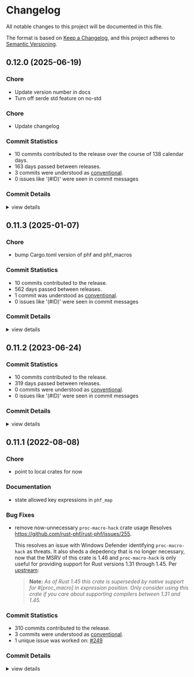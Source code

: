 # Changelog

All notable changes to this project will be documented in this file.

The format is based on [Keep a Changelog](https://keepachangelog.com/en/1.0.0/),
and this project adheres to [Semantic Versioning](https://semver.org/spec/v2.0.0.html).

## 0.12.0 (2025-06-19)

<csr-id-08e74647f00f7d77cbb81e0cb73ed663798d000f/>
<csr-id-08897bd7603c362280ad4f24feca2c99be5e9a98/>

### Chore

 - <csr-id-08e74647f00f7d77cbb81e0cb73ed663798d000f/> Update version number in docs
 - <csr-id-08897bd7603c362280ad4f24feca2c99be5e9a98/> Turn off serde std feature on no-std

### Chore

 - <csr-id-51d6baaa6ffce658fb9b56a96affaf0ddd0603e5/> Update changelog

### Commit Statistics

<csr-read-only-do-not-edit/>

 - 10 commits contributed to the release over the course of 138 calendar days.
 - 163 days passed between releases.
 - 3 commits were understood as [conventional](https://www.conventionalcommits.org).
 - 0 issues like '(#ID)' were seen in commit messages

### Commit Details

<csr-read-only-do-not-edit/>

<details><summary>view details</summary>

 * **Uncategorized**
    - Update changelog ([`51d6baa`](https://github.com/rust-phf/rust-phf/commit/51d6baaa6ffce658fb9b56a96affaf0ddd0603e5))
    - Update version number in docs ([`08e7464`](https://github.com/rust-phf/rust-phf/commit/08e74647f00f7d77cbb81e0cb73ed663798d000f))
    - Merge pull request #333 from JohnTitor/chore/serde-no-std ([`5c3ad85`](https://github.com/rust-phf/rust-phf/commit/5c3ad850fd55f8a9fd2ea8bce69fc458029242d6))
    - Turn off serde std feature on no-std ([`08897bd`](https://github.com/rust-phf/rust-phf/commit/08897bd7603c362280ad4f24feca2c99be5e9a98))
    - Merge pull request #289 from thaliaarchi/master ([`a6df856`](https://github.com/rust-phf/rust-phf/commit/a6df856ade4cfbf2666fcabbd70c666ea8234abf))
    - Add support for unicase::Ascii type ([`2806801`](https://github.com/rust-phf/rust-phf/commit/28068018dec5aab9b6ddc0da918431285db8cd34))
    - Merge pull request #309 from edef1c/uncased-macro ([`37a7794`](https://github.com/rust-phf/rust-phf/commit/37a779400b63b5d0b5d5ab63e2727bbfb9ce494d))
    - Merge branch 'master' into no-wasteful-allocations ([`33b8aff`](https://github.com/rust-phf/rust-phf/commit/33b8affe77cea8bdeccb5c8d6c730c78231fc138))
    - Update phf/examples/uncased-example/Cargo.toml ([`8193820`](https://github.com/rust-phf/rust-phf/commit/81938207ee77f787b3186a8d6060a2615fe199c6))
    - Merge branch 'master' into fastrand ([`576dd47`](https://github.com/rust-phf/rust-phf/commit/576dd47858a2db74eb4ef67a8385039ef17b867d))
</details>

## 0.11.3 (2025-01-07)

<csr-id-a96a4e29d63fb1ab3cc10e050571e733f5d2d0d1/>

### Chore

 - <csr-id-a96a4e29d63fb1ab3cc10e050571e733f5d2d0d1/> bump Cargo.toml version of phf and phf_macros

### Commit Statistics

<csr-read-only-do-not-edit/>

 - 10 commits contributed to the release.
 - 562 days passed between releases.
 - 1 commit was understood as [conventional](https://www.conventionalcommits.org).
 - 0 issues like '(#ID)' were seen in commit messages

### Commit Details

<csr-read-only-do-not-edit/>

<details><summary>view details</summary>

 * **Uncategorized**
    - Adjusting changelogs prior to release of phf_shared v0.11.3, phf_generator v0.11.3, phf_macros v0.11.3, phf v0.11.3, phf_codegen v0.11.3 ([`e111f4b`](https://github.com/rust-phf/rust-phf/commit/e111f4b53a965c188fdcbf03950321107d9b3987))
    - Merge pull request #322 from JohnTitor/release-0.11.3 ([`dc64dd6`](https://github.com/rust-phf/rust-phf/commit/dc64dd6bace986a8858590455e08659d9ea4ae4b))
    - Reset version num ([`13581f8`](https://github.com/rust-phf/rust-phf/commit/13581f8e9eefe8b8b7cb1b1ad04f2d68d97b0ffd))
    - Merge pull request #315 from LunarLambda/master ([`695a0df`](https://github.com/rust-phf/rust-phf/commit/695a0df769f3c75150a67ed9bb316579b875289d))
    - Bump Cargo.toml version of phf and phf_macros ([`a96a4e2`](https://github.com/rust-phf/rust-phf/commit/a96a4e29d63fb1ab3cc10e050571e733f5d2d0d1))
    - Macro support for uncased ([`4359e17`](https://github.com/rust-phf/rust-phf/commit/4359e17371e4b93a45b8600cc56bc27aa95c5bb1))
    - Merge pull request #290 from thaliaarchi/eq-trait ([`f89fca4`](https://github.com/rust-phf/rust-phf/commit/f89fca430205ddcbd7f41fa7c4f4f2144ae62cdb))
    - Merge pull request #300 from JohnTitor/msrv-1.61 ([`323366d`](https://github.com/rust-phf/rust-phf/commit/323366d03966ddad2eaa3432df79c9da8339e319))
    - Bump MSRV to 1.61 ([`1795f7b`](https://github.com/rust-phf/rust-phf/commit/1795f7b66b16af0191f221dc957bc8a090c891ad))
    - Implement PartialEq and Eq for map and set types ([`6e5dc32`](https://github.com/rust-phf/rust-phf/commit/6e5dc322cd3fac4eea960a6f2778989ccf985f95))
</details>

## 0.11.2 (2023-06-24)

### Commit Statistics

<csr-read-only-do-not-edit/>

 - 10 commits contributed to the release.
 - 319 days passed between releases.
 - 0 commits were understood as [conventional](https://www.conventionalcommits.org).
 - 0 issues like '(#ID)' were seen in commit messages

### Commit Details

<csr-read-only-do-not-edit/>

<details><summary>view details</summary>

 * **Uncategorized**
    - Release phf_shared v0.11.2, phf_generator v0.11.2, phf_macros v0.11.2, phf v0.11.2, phf_codegen v0.11.2 ([`c9c35fd`](https://github.com/rust-phf/rust-phf/commit/c9c35fd8ba3f1bc228388b0cef6e3814a02a72c0))
    - Update changelogs ([`a1e5072`](https://github.com/rust-phf/rust-phf/commit/a1e5072b8e84b108f06389a1d41ac868426a03f7))
    - Merge pull request #288 from JohnTitor/rm-phf-stats ([`8fd5b77`](https://github.com/rust-phf/rust-phf/commit/8fd5b7770d427aea5004d17ff585541d0856d40b))
    - Remove mentions to `PHF_STATS` ([`0b7a826`](https://github.com/rust-phf/rust-phf/commit/0b7a82689ceab9e0e364c1d1dbe3639d2e99320a))
    - Merge pull request #280 from jf2048/deref-bytestring ([`3776342`](https://github.com/rust-phf/rust-phf/commit/377634245c8c6f0569a2ed7b75d08366b54c8810))
    - Allow using dereferenced bytestring literal keys in phf_map! ([`8c0d057`](https://github.com/rust-phf/rust-phf/commit/8c0d0572da8c0b5e188e7fda4ab8bd4bcb97f720))
    - Merge pull request #276 from JohnTitor/playground-metadata ([`f8e9d27`](https://github.com/rust-phf/rust-phf/commit/f8e9d279c528cb6985badc3ca3a60117ef92d51b))
    - Add metadata for playground ([`7e212e3`](https://github.com/rust-phf/rust-phf/commit/7e212e345f41a16409776a59796dd9ab24d6527d))
    - Merge pull request #274 from ankane/license-files ([`21baa73`](https://github.com/rust-phf/rust-phf/commit/21baa73941a0694ec48f437c0c0a6abfcc2f32d2))
    - Include license files in crates ([`1229b2f`](https://github.com/rust-phf/rust-phf/commit/1229b2faa6b97542ab4850a1723b1723dea92814))
</details>

## 0.11.1 (2022-08-08)

<csr-id-92e7b433a4f62cc9b070cd1d678a6061d0906ee6/>

### Chore

 - <csr-id-92e7b433a4f62cc9b070cd1d678a6061d0906ee6/> point to local crates for now

### Documentation

 - <csr-id-6be1599d7a0df27fd1888c78d247f8810cb8f750/> state allowed key expressions in `phf_map`

### Bug Fixes

 - <csr-id-caf1ce71aed110fb44206ce2291154572ebfe9b7/> remove now-unnecessary `proc-macro-hack` crate usage
   Resolves <https://github.com/rust-phf/rust-phf/issues/255>.
   
   This resolves an issue with Windows Defender identifying `proc-macro-hack` as threats. It also sheds
   a depedency that is no longer necessary, now that the MSRV of this crate is 1.46 and
   `proc-macro-hack` is only useful for providing support for Rust versions 1.31 through 1.45. Per
   [upstream](https://github.com/dtolnay/proc-macro-hack):
   
   > **Note:** _As of Rust 1.45 this crate is superseded by native support for #\[proc\_macro\] in
   > expression position. Only consider using this crate if you care about supporting compilers between
   > 1.31 and 1.45._

### Commit Statistics

<csr-read-only-do-not-edit/>

 - 310 commits contributed to the release.
 - 3 commits were understood as [conventional](https://www.conventionalcommits.org).
 - 1 unique issue was worked on: [#249](https://github.com/rust-phf/rust-phf/issues/249)

### Commit Details

<csr-read-only-do-not-edit/>

<details><summary>view details</summary>

 * **[#249](https://github.com/rust-phf/rust-phf/issues/249)**
    - Add `Map::new()` function and `Default` implementation to create new, empty map ([`baac7d0`](https://github.com/rust-phf/rust-phf/commit/baac7d065a71a388476b998ba55b1c0aedaa9d86))
 * **Uncategorized**
    - Release phf_shared v0.11.1, phf_generator v0.11.1, phf_macros v0.11.1, phf v0.11.1, phf_codegen v0.11.1 ([`3897b21`](https://github.com/rust-phf/rust-phf/commit/3897b21c6d38e5adcaf9110b4bb33c19f6b41977))
    - Merge pull request #264 from rust-phf/tweak-changelog ([`97f997d`](https://github.com/rust-phf/rust-phf/commit/97f997d2be827ca636a29046c78e2c09c5c62650))
    - Replace handmade changelog with generated one by `cargo-smart-release` ([`cb84cf6`](https://github.com/rust-phf/rust-phf/commit/cb84cf6636ab52823c53e70d6abeac8f648a3482))
    - Merge pull request #260 from JohnTitor/fix-repo-link ([`1407ebe`](https://github.com/rust-phf/rust-phf/commit/1407ebe536b39611db92d765ddec4de0e6c8a16e))
    - Add category to crates ([`32a72c3`](https://github.com/rust-phf/rust-phf/commit/32a72c3859997fd6b590e9ec092ae789d2acdf55))
    - Update repository links on Cargo.toml ([`1af3b0f`](https://github.com/rust-phf/rust-phf/commit/1af3b0fe1f8fdcae7ccc1bc8d51de309fb16a6bf))
    - Merge pull request #258 from JohnTitor/release-0.11.0 ([`c0b9ef9`](https://github.com/rust-phf/rust-phf/commit/c0b9ef98e798f807f94544aeb0fff429ef280efc))
    - Release 0.11.0 ([`d2efdc0`](https://github.com/rust-phf/rust-phf/commit/d2efdc08a7eb1d0d6c414b7b2ac41ce1fe1f9a43))
    - Merge pull request #257 from JohnTitor/edition-2021 ([`36ec885`](https://github.com/rust-phf/rust-phf/commit/36ec8854a9da4f295618e98d94aaf7150df2173e))
    - Make crates edition 2021 ([`b9d25da`](https://github.com/rust-phf/rust-phf/commit/b9d25da58b912d9927fbc41901631cd77836462b))
    - Merge pull request #256 from NZXTCorp/remove-proc-macro-hack ([`a85f070`](https://github.com/rust-phf/rust-phf/commit/a85f070d641317a04b81da053cc4040619652e69))
    - Remove now-unnecessary `proc-macro-hack` crate usage ([`caf1ce7`](https://github.com/rust-phf/rust-phf/commit/caf1ce71aed110fb44206ce2291154572ebfe9b7))
    - Point to local crates for now ([`92e7b43`](https://github.com/rust-phf/rust-phf/commit/92e7b433a4f62cc9b070cd1d678a6061d0906ee6))
    - Merge pull request #252 from JohnTitor/clippy-fixes ([`22570b8`](https://github.com/rust-phf/rust-phf/commit/22570b89476248d22c9d77f315fd98e048c49700))
    - Fix some Clippy warnings ([`71fd47c`](https://github.com/rust-phf/rust-phf/commit/71fd47ca27a8b1fe24b2eec75efd17ddfe11835f))
    - Merge pull request #251 from JohnTitor/weak-deps ([`2e1167c`](https://github.com/rust-phf/rust-phf/commit/2e1167c2046cd20aed1a906b4e23b40303cf0c00))
    - Make "unicase + macros" features work ([`11bb242`](https://github.com/rust-phf/rust-phf/commit/11bb2426f0237b1ecea8c8038630b1231ede4871))
    - Merge pull request #245 from JohnTitor/phf-0.10.1 ([`bed0153`](https://github.com/rust-phf/rust-phf/commit/bed01538ae576876f11189d541875d228acef9e8))
    - Prepare 0.10.1 release ([`4cc8344`](https://github.com/rust-phf/rust-phf/commit/4cc8344fad640ed71d75f557ce1a3b6eded321c3))
    - Merge pull request #244 from reitermarkus/serialize-map ([`a43e0e1`](https://github.com/rust-phf/rust-phf/commit/a43e0e19459201bac496030b9a7e30267c0e6dd4))
    - Allow serializing `Map`. ([`b6c682e`](https://github.com/rust-phf/rust-phf/commit/b6c682e81ea537b967ba055a0e464d24f5ea795c))
    - Merge pull request #243 from birkenfeld/patch-1 ([`815c17c`](https://github.com/rust-phf/rust-phf/commit/815c17cfa80a5087f91d24d56c7dae600a0df4c0))
    - State allowed key expressions in `phf_map` ([`6be1599`](https://github.com/rust-phf/rust-phf/commit/6be1599d7a0df27fd1888c78d247f8810cb8f750))
    - Merge pull request #240 from JohnTitor/docs-update ([`da98b9e`](https://github.com/rust-phf/rust-phf/commit/da98b9e80fdb22cd6d48a4a42489840afe603756))
    - Remove some stuff which is now unnecessary ([`6941e82`](https://github.com/rust-phf/rust-phf/commit/6941e825d09a98c1ea29a08ecd5fd605611584a4))
    - Refine doc comments ([`d8cfc43`](https://github.com/rust-phf/rust-phf/commit/d8cfc436059a1c2c3ede1afb0f9ec2333c046fc6))
    - Merge pull request #234 from JohnTitor/fix-ci ([`eba4cc2`](https://github.com/rust-phf/rust-phf/commit/eba4cc28d92c1db95cc430985a0fbc9ca63d1307))
    - Fix CI failure ([`d9b5ff2`](https://github.com/rust-phf/rust-phf/commit/d9b5ff23367d2bbcc385ff8243c7d972f45d459c))
    - Merge pull request #230 from JohnTitor/release-0.10 ([`3ea14b2`](https://github.com/rust-phf/rust-phf/commit/3ea14b2166553ad6e7b9afe7244144f5d661b6c6))
    - Prepare for release 0.10.0 ([`588ac25`](https://github.com/rust-phf/rust-phf/commit/588ac25dd5c0afccea084e6f94867328a6a30454))
    - Merge pull request #228 from JohnTitor/release-0.9.1 ([`d527f9d`](https://github.com/rust-phf/rust-phf/commit/d527f9d016adafe7d2930e37710291030b432838))
    - Prepare for v0.9.1 ([`9b71978`](https://github.com/rust-phf/rust-phf/commit/9b719789149ef195ef5eba093b7e73255fbef8dc))
    - Merge pull request #226 from bhgomes/iterator-traits ([`012be08`](https://github.com/rust-phf/rust-phf/commit/012be08aa1bc23092539bf617317243e672c75b1))
    - Add trait implementations to iterators mirroring std::collections ([`e47e4dc`](https://github.com/rust-phf/rust-phf/commit/e47e4dce434fd8d0ee80a3c57880f6b2465eed90))
    - Merge pull request #224 from bhgomes/const-fns ([`65deaf7`](https://github.com/rust-phf/rust-phf/commit/65deaf745b5175b6b8e645b6c66e53fc55bb3a85))
    - Remove Slice type and fix some docs ([`99d3533`](https://github.com/rust-phf/rust-phf/commit/99d353390f8124a283da9202fd4d163e68bc1949))
    - Add len/is_empty const-fns ([`f474922`](https://github.com/rust-phf/rust-phf/commit/f4749220eec2fccef35a66de323c01704a0eeda1))
    - Merge pull request #223 from JohnTitor/minor-cleanup ([`c746106`](https://github.com/rust-phf/rust-phf/commit/c746106ad05917ad62f244504727b07e07c3e075))
    - Minor cleanups ([`8868d08`](https://github.com/rust-phf/rust-phf/commit/8868d088e2fed36fcd7741e9a1c5bf68bef4f46e))
    - Merge pull request #222 from JohnTitor/precisify-msrv ([`50f8a0d`](https://github.com/rust-phf/rust-phf/commit/50f8a0d3d3f4cc7e15146e29e0559ba057a25a4d))
    - Precisify MSRV ([`63886f6`](https://github.com/rust-phf/rust-phf/commit/63886f6eb0d53d5bf44a10c713066b090686b8e2))
    - Merge pull request #219 from JohnTitor/release-0.9.0 ([`307969f`](https://github.com/rust-phf/rust-phf/commit/307969ff3bb8cae320e648890a9525920035944b))
    - Prepare 0.9.0 release ([`2ca46c4`](https://github.com/rust-phf/rust-phf/commit/2ca46c4f9c9083c128fcc6add33dc5986638940f))
    - Cleanup cargo metadata ([`a9e4b0a`](https://github.com/rust-phf/rust-phf/commit/a9e4b0a1e84825004fa66e938b870f83d3147d0d))
    - Merge pull request #218 from JohnTitor/cleanup ([`76f9072`](https://github.com/rust-phf/rust-phf/commit/76f907239af9b0cca7dac4e6d702cedc72f6f371))
    - Run rustfmt ([`dd86c6c`](https://github.com/rust-phf/rust-phf/commit/dd86c6c103f25021b52144085b8fab0a94582bef))
    - Fix some clippy warnings ([`9adc370`](https://github.com/rust-phf/rust-phf/commit/9adc370ead7fbcc36cd0c74f495ab7631e0c9754))
    - Cleanup docs ([`ddecc3a`](https://github.com/rust-phf/rust-phf/commit/ddecc3aa97aec6d9e9d6e59c57bc598d476335c1))
    - Merge pull request #217 from JohnTitor/rename-feature ([`ff77659`](https://github.com/rust-phf/rust-phf/commit/ff77659a001c08f1f069a17cc5d2ff6fdd51569c))
    - Rename `unicase_support` to `unicase` ([`b47174b`](https://github.com/rust-phf/rust-phf/commit/b47174bb9ebbd68e41316e1aa39c6541a45356a6))
    - Merge pull request #197 from benesch/uncased ([`8b44f0c`](https://github.com/rust-phf/rust-phf/commit/8b44f0c4caf1a431426ff8dbae68f0693d6cef63))
    - Add support for uncased ([`2a6087f`](https://github.com/rust-phf/rust-phf/commit/2a6087fcaf99b445ff6013f693f7c4fe5d6f7387))
    - Merge pull request #211 from skyfloogle/ordered-phfborrow ([`6ec8afb`](https://github.com/rust-phf/rust-phf/commit/6ec8afb6d85121d2edb023fcf3626308a4b3dad4))
    - Replace `std::borrow::Borrow` with `PhfBorrow` for ordered maps and sets ([`f43a9cf`](https://github.com/rust-phf/rust-phf/commit/f43a9cf4aa2aefc9e743727697ec65a0ba6cc29e))
    - Merge pull request #174 from abonander/169-drop-borrow ([`3c087d4`](https://github.com/rust-phf/rust-phf/commit/3c087d4782be496e7955d2b51d5883c4ce64ccd3))
    - Replace uses of `std::borrow::Borrow` with new `PhfBorrow` trait ([`b2f3a9c`](https://github.com/rust-phf/rust-phf/commit/b2f3a9c6a95ebabc2b0ae7ed1ec3ee7d72418e85))
    - Merge pull request #205 from skyfloogle/ordered-stuff ([`9ae1678`](https://github.com/rust-phf/rust-phf/commit/9ae1678f2507d6d26a1b780385a2e17bdfbb0b5c))
    - Add back ordered_map, ordered_set ([`0ab0108`](https://github.com/rust-phf/rust-phf/commit/0ab01081e4bd8f40bc18ab554c95f217220228d5))
    - Merge pull request #208 from JohnTitor/simplify-workspace ([`a47ac36`](https://github.com/rust-phf/rust-phf/commit/a47ac36b16dd8798659be3e24f74051cd1ed760d))
    - Use `[patch.crates-io]` section instead of path key ([`f47515b`](https://github.com/rust-phf/rust-phf/commit/f47515bce5c433214dbecee262a7a6f14e6a74d4))
    - Merge pull request #194 from pickfire/patch-1 ([`caec346`](https://github.com/rust-phf/rust-phf/commit/caec346b07cf04cc7850e4aeeca077856b79256a))
    - Merge pull request #190 from rjsberry/phf-shared-no-default-features ([`8dce12c`](https://github.com/rust-phf/rust-phf/commit/8dce12c4716cb7eeaedd5c7f5143b9c0450cedc2))
    - Fix style in doc ([`a285906`](https://github.com/rust-phf/rust-phf/commit/a28590675293af7c8faf866c1d847b7ed6876048))
    - Fix building with no_std ([`db4ce56`](https://github.com/rust-phf/rust-phf/commit/db4ce56082aafeb1aeee7e079d2bb4ae97ae58be))
    - Merge pull request #180 from abonander/master ([`81c7cc5`](https://github.com/rust-phf/rust-phf/commit/81c7cc5b48649108428671d3b8ad151f6fbdb359))
    - Release v0.8.0 ([`4060288`](https://github.com/rust-phf/rust-phf/commit/4060288dc2c1ebe3b0630e4016ed51935bb0c863))
    - Merge pull request #171 from abonander/170-removals ([`0d00821`](https://github.com/rust-phf/rust-phf/commit/0d0082178568036736bb6d51cb91f95ca5a616c3))
    - Remove ordered_map, ordered_set, phf_builder ([`8ae2bb8`](https://github.com/rust-phf/rust-phf/commit/8ae2bb886841a69a4fc482f439e2374f2373ab15))
    - Merge pull request #168 from abonander/167-std-default ([`a932094`](https://github.com/rust-phf/rust-phf/commit/a93209486f5874515da0483002e8669b2dbf95e6))
    - Switch optional `core` feature to default `std` feature ([`645e23d`](https://github.com/rust-phf/rust-phf/commit/645e23dda30ac1b99af39f201a74211e7ac3251a))
    - Merge pull request #164 from abonander/perf-improvements ([`70129c6`](https://github.com/rust-phf/rust-phf/commit/70129c6fbcdf428ce9f1014eea935301ac70e410))
    - Use two separate hashes and full 32-bit displacements ([`9b70bd9`](https://github.com/rust-phf/rust-phf/commit/9b70bd94f8b0b74f156e75ccefbd4a4c7ba29728))
    - Merge pull request #149 from danielhenrymantilla/proc-macro-hack ([`ae649cd`](https://github.com/rust-phf/rust-phf/commit/ae649cd67d9ce1452092ee739971d8ee232505ee))
    - Made macros work in stable ([`4fc0d1a`](https://github.com/rust-phf/rust-phf/commit/4fc0d1a8c3bcc3950082b614d8bfa4a0f63d6962))
    - Merge branch 'master' into patch-1 ([`cd0d7ce`](https://github.com/rust-phf/rust-phf/commit/cd0d7ce1194252dcaca3153988ba2a4effa66b4f))
    - Merge pull request #152 from abonander/unicase-upgrade ([`27f7c2c`](https://github.com/rust-phf/rust-phf/commit/27f7c2c85efde7aeb3c5409985f2d605aff8e05b))
    - Convert to 2018 edition ([`9ff66ab`](https://github.com/rust-phf/rust-phf/commit/9ff66ab36a23c7170cc775773f042a06de426c3b))
    - Merge pull request #145 from cetra3/empty_hash ([`2d3176b`](https://github.com/rust-phf/rust-phf/commit/2d3176b384112db5ca3fea08f1973ffc8a7c729b))
    - Fix & include tests for empty maps ([`83fd51c`](https://github.com/rust-phf/rust-phf/commit/83fd51c3095cbcd22b87c4d26ee22eb27a4e98d0))
    - Release v0.7.24 ([`1287414`](https://github.com/rust-phf/rust-phf/commit/1287414b1302d2d717c5f4be81accf4c12ccad48))
    - Docs for new macro setup ([`364ed47`](https://github.com/rust-phf/rust-phf/commit/364ed47c9f4401655fe7b897ce3e01e46706c286))
    - Fix feature name ([`e3a7442`](https://github.com/rust-phf/rust-phf/commit/e3a744255582aba8c743543503c9ad4c980a1ac3))
    - Reexport macros through phf crate ([`588fd1a`](https://github.com/rust-phf/rust-phf/commit/588fd1a785492afa5ad76db0556097e32e24387d))
    - Release v0.7.23 ([`a050b6f`](https://github.com/rust-phf/rust-phf/commit/a050b6f2a6b825bf0824339266ab9545340420d4))
    - Release 0.7.22 ([`ab88405`](https://github.com/rust-phf/rust-phf/commit/ab884054fa17eef915db2bdb5259c7aa71fbfea6))
    - Release v0.7.21 ([`6c7e2d9`](https://github.com/rust-phf/rust-phf/commit/6c7e2d9ce17ff1b87507925bdbe87e6e682ed3e4))
    - Typo ([`8d23b15`](https://github.com/rust-phf/rust-phf/commit/8d23b15361094b23c4eabacdb12f2dda386cc8e0))
    - Link to docs.rs ([`61142c5`](https://github.com/rust-phf/rust-phf/commit/61142c5aa168cff1bf53a6961ddc12012b49e1bb))
    - Release v0.7.20 ([`f631f50`](https://github.com/rust-phf/rust-phf/commit/f631f50abfaf6ea3d6fc8caaada47975b6df3a62))
    - Merge branch 'release' ([`ea7e256`](https://github.com/rust-phf/rust-phf/commit/ea7e2562706663632a0af65ae9fa94e5cf78c4ea))
    - Merge branch 'release-v0.7.19' into release ([`81a4806`](https://github.com/rust-phf/rust-phf/commit/81a4806b05f14fb49aa972de27a42926a542ec44))
    - Release v0.7.19 ([`0a98dd1`](https://github.com/rust-phf/rust-phf/commit/0a98dd1865d12a3fa4cc27bdb38fa1e7374940d9))
    - Merge branch 'release' ([`ecab54b`](https://github.com/rust-phf/rust-phf/commit/ecab54b8a028c88938f220dbb0a684e017bab62f))
    - Merge branch 'release-v0.7.18' into release ([`dfa970b`](https://github.com/rust-phf/rust-phf/commit/dfa970b229cc32cfb2da1692aa94ad8a266e704a))
    - Release v0.7.18 ([`3f71765`](https://github.com/rust-phf/rust-phf/commit/3f717650f4331f5dbb9d7a3f878228fcf1138729))
    - Merge branch 'release' ([`5f08563`](https://github.com/rust-phf/rust-phf/commit/5f0856327731107d9fada1b0318f6f15f32957c2))
    - Merge branch 'release-v0.7.17' into release ([`e073dd2`](https://github.com/rust-phf/rust-phf/commit/e073dd262d1b4c95234222ee5048fc883b9c7301))
    - Release v0.7.17 ([`21ecf72`](https://github.com/rust-phf/rust-phf/commit/21ecf72101715e4754db95a64ecd7de5a37b7f14))
    - Merge branch 'release' ([`839f06d`](https://github.com/rust-phf/rust-phf/commit/839f06d5a10c1300353b8f3c972990624695b668))
    - Merge branch 'release-v0.7.16' into release ([`6f5575c`](https://github.com/rust-phf/rust-phf/commit/6f5575c9b12d3619ea17c0825a613fcac12820f4))
    - Release v0.7.16 ([`8bf29c1`](https://github.com/rust-phf/rust-phf/commit/8bf29c10a878c83d73cc40385f0e96cb9cc95afa))
    - Merge branch 'release' ([`b4ec398`](https://github.com/rust-phf/rust-phf/commit/b4ec398f415e5cac2cd4d794b1889788e644447f))
    - Merge branch 'release-v0.7.15' into release ([`6bbc9e2`](https://github.com/rust-phf/rust-phf/commit/6bbc9e249b9a84e2019432b7d3b178851d2d776e))
    - Release v0.7.15 ([`20f896e`](https://github.com/rust-phf/rust-phf/commit/20f896e6975cabb9cf9883b08eaa5b3da8597f11))
    - Merge branch 'release' ([`7c692d4`](https://github.com/rust-phf/rust-phf/commit/7c692d42970bf6cb2540f6b2d3c88d63b3fd1f7a))
    - Merge branch 'release-v0.7.14' into release ([`ea8dd65`](https://github.com/rust-phf/rust-phf/commit/ea8dd652c292746a20bf3a680e9f925f6f0530b1))
    - Release v0.7.14 ([`fee66fc`](https://github.com/rust-phf/rust-phf/commit/fee66fc20e33f2b119f830a8926f3b6e52abcf09))
    - Merge pull request #82 from Ryman/unicase ([`909fac5`](https://github.com/rust-phf/rust-phf/commit/909fac5d4414a7d366432de078bcc6f78a25c230))
    - Add an impl of PhfHash for UniCase ([`d761144`](https://github.com/rust-phf/rust-phf/commit/d761144daf92ce6aed83165aa840a1ae72bd0bb2))
    - Drop all rust features ([`888f623`](https://github.com/rust-phf/rust-phf/commit/888f6234cd4e26e08b1f2d3716e4d4e0b95d0196))
    - Introduce a Slice abstraction for buffers ([`0cc3844`](https://github.com/rust-phf/rust-phf/commit/0cc38449c21f29bd9348e28c5719d650e16159cf))
    - Merge branch 'release' ([`d9351e1`](https://github.com/rust-phf/rust-phf/commit/d9351e1488bd42d1a4453e4a465177fb1c781fdc))
    - Merge branch 'release-v0.7.13' into release ([`b582e4e`](https://github.com/rust-phf/rust-phf/commit/b582e4ecec23be992ba915fc7873c0d5598f388a))
    - Release v0.7.13 ([`4769a6d`](https://github.com/rust-phf/rust-phf/commit/4769a6d2ce1d392da06e4b3cb833a1cdccb1f1aa))
    - Merge branch 'release' ([`5659a9d`](https://github.com/rust-phf/rust-phf/commit/5659a9db39bc5ee2179b264fce4cba4384d6d025))
    - Merge branch 'release-v0.7.12' into release ([`2f0a5de`](https://github.com/rust-phf/rust-phf/commit/2f0a5de9f01d9d22c774d8d85daec2a047a462e8))
    - Release v0.7.12 ([`9b75ee5`](https://github.com/rust-phf/rust-phf/commit/9b75ee5ed14060c45a5785fba0387be09e698624))
    - Merge pull request #75 from aidanhs/aphs-fix-ord-set-doc ([`ae5ee38`](https://github.com/rust-phf/rust-phf/commit/ae5ee38cad084144775d89fe38d8fdda33224697))
    - Fix ordered set `index` documentation ([`44e495f`](https://github.com/rust-phf/rust-phf/commit/44e495f634b1588ab148333cc582557f7877177f))
    - Merge branch 'release' ([`87ffab8`](https://github.com/rust-phf/rust-phf/commit/87ffab863aaeefb5ac2164da62f0407122d8057e))
    - Merge branch 'release-v0.7.11' into release ([`7260d04`](https://github.com/rust-phf/rust-phf/commit/7260d04413349bacab484afb74f9a496335278e1))
    - Release v0.7.11 ([`a004227`](https://github.com/rust-phf/rust-phf/commit/a0042277b181ec95fcbf29751b9a453f4f962ebb))
    - Merge branch 'release' ([`1579bec`](https://github.com/rust-phf/rust-phf/commit/1579bec1448c7b833f5965fe39d4ef2df66c982c))
    - Merge branch 'release-v0.7.10' into release ([`25cea13`](https://github.com/rust-phf/rust-phf/commit/25cea133fb4eec938bdfa74f04adbc8d94e30d4e))
    - Release v0.7.10 ([`c43154b`](https://github.com/rust-phf/rust-phf/commit/c43154b2661dc09620a7879c16f37b47d6ec03ae))
    - Merge branch 'release' ([`2c67ce5`](https://github.com/rust-phf/rust-phf/commit/2c67ce5a4129cd543178bf015f021a3bb83b6895))
    - Merge branch 'release-v0.7.9' into release ([`87206e1`](https://github.com/rust-phf/rust-phf/commit/87206e1c7b8d4089370dc168402ded0c0700a447))
    - Release v0.7.9 ([`b7d29df`](https://github.com/rust-phf/rust-phf/commit/b7d29dfe0df288b2da74de195f764eace1c8e443))
    - Merge branch 'release' ([`cd33902`](https://github.com/rust-phf/rust-phf/commit/cd339023e90ac1ce6971fa81badea65fb1f2b086))
    - Merge branch 'release-v0.7.8' into release ([`8bc23a0`](https://github.com/rust-phf/rust-phf/commit/8bc23a023908a038d668b6f7d8e94ee416995285))
    - Release v0.7.8 ([`aad0b9b`](https://github.com/rust-phf/rust-phf/commit/aad0b9b658fb970e3df60b066961aafca1a17c44))
    - Merge branch 'release' ([`dccff69`](https://github.com/rust-phf/rust-phf/commit/dccff69384729e3d4972174ce62d8f9db9429485))
    - Merge branch 'release-v0.7.7' into release ([`2d988b7`](https://github.com/rust-phf/rust-phf/commit/2d988b7dfb04d949246adc047f6b195263612246))
    - Release v0.7.7 ([`c9e7a93`](https://github.com/rust-phf/rust-phf/commit/c9e7a93f4d6f85a72651aba6187e4c956d8c1167))
    - Run through rustfmt ([`58e2223`](https://github.com/rust-phf/rust-phf/commit/58e222380b7fc9609a055cb5a6110ba04e47d677))
    - Merge branch 'release' ([`776046c`](https://github.com/rust-phf/rust-phf/commit/776046c961456dee9e16a6b6574d336c66e259f8))
    - Merge branch 'release-v0.7.6' into release ([`2ea7d5c`](https://github.com/rust-phf/rust-phf/commit/2ea7d5cab5e9e54952ca618b43ec3583a33a4847))
    - Release v0.7.6 ([`5bcd5c9`](https://github.com/rust-phf/rust-phf/commit/5bcd5c95215f5aa29e133cb2912662085a8158f0))
    - Fix core feature build ([`751c94b`](https://github.com/rust-phf/rust-phf/commit/751c94b208ded3b4d8ccff495513e4a55cb8fde0))
    - Use libstd debug builders ([`fd71c31`](https://github.com/rust-phf/rust-phf/commit/fd71c31288d72920a72eb73a69bc7325e7b1ba48))
    - Simplify no_std logic a bit ([`70f2ed9`](https://github.com/rust-phf/rust-phf/commit/70f2ed93d2e64b822bf2a23fde0ee848e8785bd1))
    - Merge pull request #68 from gz/master ([`44006f7`](https://github.com/rust-phf/rust-phf/commit/44006f74efca95d4f049bbf25df6321977c39577))
    - Reinstantiate no_std cargo feature flag. ([`7c3f757`](https://github.com/rust-phf/rust-phf/commit/7c3f757cdc83b4035d81f0d521b4b80b9080155e))
    - Merge branch 'release' ([`1f770df`](https://github.com/rust-phf/rust-phf/commit/1f770df1290b586a8d641ecb0bbd105080afc0ea))
    - Merge branch 'release-v0.7.5' into release ([`bb65b8c`](https://github.com/rust-phf/rust-phf/commit/bb65b8cca30ef9d4518e3083558019a972873efa))
    - Release v0.7.5 ([`fda44f5`](https://github.com/rust-phf/rust-phf/commit/fda44f550401c1bd4aad29bb2c07030b86761028))
    - Merge branch 'release' ([`269b5dc`](https://github.com/rust-phf/rust-phf/commit/269b5dc41ebf82f423393d5219e8107e9c911a03))
    - Merge branch 'release-v0.7.4' into release ([`7c093e8`](https://github.com/rust-phf/rust-phf/commit/7c093e83ffe5192d9cdcd5402b6abb7800ffafb3))
    - Release v0.7.4 ([`c7c0d3c`](https://github.com/rust-phf/rust-phf/commit/c7c0d3c294126157f0275a05b7c3a65c419234a1))
    - Merge pull request #62 from SimonSapin/string-cache ([`6f59718`](https://github.com/rust-phf/rust-phf/commit/6f5971869e5864cae653ec3606d17b554c343ef8))
    - Add hash() and get_index() to phf_shared. ([`d3b2ea0`](https://github.com/rust-phf/rust-phf/commit/d3b2ea0f0a9bd9cb79da90d8795f1905c3df1f5f))
    - Update PhfHash to mirror std::hash::Hash ([`96ef156`](https://github.com/rust-phf/rust-phf/commit/96ef156baae669b233673d6be2b96617ad48551e))
    - Release v0.7.3 ([`77ea239`](https://github.com/rust-phf/rust-phf/commit/77ea23917e908b10c4c5c463671a8409292f8661))
    - Merge pull request #59 from alexcrichton/update ([`6bd5a93`](https://github.com/rust-phf/rust-phf/commit/6bd5a939bda52281b0fa9844df1c42f1ce0220be))
    - Remove prelude imports ([`98183e1`](https://github.com/rust-phf/rust-phf/commit/98183e132a28b46af7bf72edd218549218d00776))
    - Release v0.7.2 ([`642b69d`](https://github.com/rust-phf/rust-phf/commit/642b69d0100a4ee7ec6e430ef1351bd1f28f9a4a))
    - Merge pull request #55 from SimonSapin/indexing ([`0cc37b2`](https://github.com/rust-phf/rust-phf/commit/0cc37b2f9e46e3c597373a8dfa669cc62acf5253))
    - Add `index` methods to `OrderedMap` and `OrderedSet`. ([`d2af00d`](https://github.com/rust-phf/rust-phf/commit/d2af00d4e32412d6f6b7597786976c1a0b642956))
    - Release v0.7.1 ([`9cb9de9`](https://github.com/rust-phf/rust-phf/commit/9cb9de911ad4e16964f0def29780dde1630c3619))
    - Release v0.7.0 ([`555a690`](https://github.com/rust-phf/rust-phf/commit/555a690561673597aee068650ac884bbcc2e31cf))
    - Stabilize phf ([`e215273`](https://github.com/rust-phf/rust-phf/commit/e2152739cbdd471116d88bb4a9cea4cdfede1e42))
    - Drop debug_builders feature ([`0b68ea5`](https://github.com/rust-phf/rust-phf/commit/0b68ea538639ebbdae032c9c3abefe547a60e982))
    - Release v0.6.19 ([`5810d30`](https://github.com/rust-phf/rust-phf/commit/5810d30ef2162f33cfb4da99c65b7344c7f2913b))
    - Clean up debug impls ([`7e32f39`](https://github.com/rust-phf/rust-phf/commit/7e32f399e150739c9cea3b9acd958d885d796372))
    - Merge pull request #53 from kmcallister/rustup ([`7f0392a`](https://github.com/rust-phf/rust-phf/commit/7f0392ad5ed9bb88a95d931f9c92e66a83aa039a))
    - Upgrade to rustc 1.0.0-dev (d8be84eb4 2015-03-29) (built 2015-03-29) ([`7d74f1f`](https://github.com/rust-phf/rust-phf/commit/7d74f1ff5eaa6a2963b97cdd7683e449681ff9aa))
    - Release v0.6.18 ([`36efc72`](https://github.com/rust-phf/rust-phf/commit/36efc721478d097fba1e5458cbdd9f288637abae))
    - Fix for upstream changes ([`eabadcf`](https://github.com/rust-phf/rust-phf/commit/eabadcf7e8af351ba8f07d86746e35adc8c5812e))
    - Release v0.6.17 ([`271ccc2`](https://github.com/rust-phf/rust-phf/commit/271ccc27d885363d4d8c549f75624d08c48e56c5))
    - Release v0.6.15 ([`ede14df`](https://github.com/rust-phf/rust-phf/commit/ede14df1e574674852b09bcafff4ad549ebfd4ae))
    - Release v0.6.14 ([`cf64ebb`](https://github.com/rust-phf/rust-phf/commit/cf64ebb8f769c9f12c9a03d05713dde6b8caf371))
    - Release v0.6.13 ([`4fdb533`](https://github.com/rust-phf/rust-phf/commit/4fdb5331fd9978ca3e180a06fb2e34627f50fb77))
    - Fix warnings and use debug builders ([`4d28684`](https://github.com/rust-phf/rust-phf/commit/4d28684b72333e911e23b898b5780947d49822a5))
    - Release v0.6.12 ([`59ca586`](https://github.com/rust-phf/rust-phf/commit/59ca58637206c9806c13cc24cb35cb7d0ce9d23f))
    - Release v0.6.11 ([`e1e6d3b`](https://github.com/rust-phf/rust-phf/commit/e1e6d3b40a6babddd0989406f2b4e952443ff52e))
    - Release v0.6.10 ([`fc45373`](https://github.com/rust-phf/rust-phf/commit/fc45373b34a461664f532c5108f3d2625172c128))
    - Add documentation for phf_macros ([`8eca797`](https://github.com/rust-phf/rust-phf/commit/8eca79711f33d04ad773a023581b6bd0a6f1efdc))
    - Move tests to phf_macros ([`40dbc32`](https://github.com/rust-phf/rust-phf/commit/40dbc328456003484716021cc317156967f1b2c1))
    - Remove core feature ([`d4c189a`](https://github.com/rust-phf/rust-phf/commit/d4c189a2b060df33e7c97d6c1f0f430b68fc23b5))
    - Release v0.6.9 ([`822f4e3`](https://github.com/rust-phf/rust-phf/commit/822f4e3fb127dc02d36d802803d71aa5b98bed3c))
    - Fix for upstream changes ([`f014882`](https://github.com/rust-phf/rust-phf/commit/f01488236a8e944f1b12b4bc441d55c10fc47aa1))
    - Release v0.6.8 ([`cd637ca`](https://github.com/rust-phf/rust-phf/commit/cd637cafb6d37b1901b6c119a7d26f253e9a288e))
    - Merge pull request #49 from kmcallister/rustup ([`ee54b59`](https://github.com/rust-phf/rust-phf/commit/ee54b59ff1eb87b10aa2df60b25887fcb0afa765))
    - Upgrade to rustc 1.0.0-nightly (6c065fc8c 2015-02-17) (built 2015-02-18) ([`cbd9a41`](https://github.com/rust-phf/rust-phf/commit/cbd9a41bdf3771eceeb1d4701e1d598b1321cdad))
    - .map(|t| t.clone()) -> .cloned() ([`044f690`](https://github.com/rust-phf/rust-phf/commit/044f6903cca0a3d656e4a738cc02b1d29d80c996))
    - Add example to root module docs ([`fbbb530`](https://github.com/rust-phf/rust-phf/commit/fbbb53094e52efa19ff225d3d3ef2cbc00b4a7af))
    - Release v0.6.7 ([`bfc36c9`](https://github.com/rust-phf/rust-phf/commit/bfc36c979225f652cdb72f3b1f2a25e77b50ab8c))
    - Release v0.6.6 ([`b09a174`](https://github.com/rust-phf/rust-phf/commit/b09a174a166c7744c5989bedc6ba68340f6f7fd1))
    - Fix for upstream changse ([`9bd8705`](https://github.com/rust-phf/rust-phf/commit/9bd870597fb26a109a4f33926a299729c00aea10))
    - Release v0.6.5 ([`271e784`](https://github.com/rust-phf/rust-phf/commit/271e7848f35b31d6ce9fc9268de173738464bfc8))
    - Fix for upstream changes ([`3db7cef`](https://github.com/rust-phf/rust-phf/commit/3db7cef414e4de28eb6c18938c275a3aafbdafa4))
    - Fix doc URLs ([`e1c53fc`](https://github.com/rust-phf/rust-phf/commit/e1c53fc3d79d896ec65677ed88eda2140468e124))
    - Move docs to this repo and auto build them ([`f8ef160`](https://github.com/rust-phf/rust-phf/commit/f8ef160480e2d4ce72fa7afb6ebce70e45acbc76))
    - Release v0.6.4 ([`6866c1b`](https://github.com/rust-phf/rust-phf/commit/6866c1bf5ad5091bc969f1356884aa86c27458cb))
    - Release v0.6.3 ([`b0c5e3c`](https://github.com/rust-phf/rust-phf/commit/b0c5e3cb69742f81160ea80a3ba1782a0b4e01a2))
    - Release v0.6.2 ([`d9ddf45`](https://github.com/rust-phf/rust-phf/commit/d9ddf45b15ba812b0d3acedffb08e901742e56c4))
    - Implement IntoIterator ([`2f63ded`](https://github.com/rust-phf/rust-phf/commit/2f63ded4b37f91215754545b828ca14a1aad2d32))
    - Link to libstd by default ([`24555b1`](https://github.com/rust-phf/rust-phf/commit/24555b19e6b54656633cc4ceac91864f14c20471))
    - Release v0.6.1 ([`ca0e9f6`](https://github.com/rust-phf/rust-phf/commit/ca0e9f6b9c737f3d11bcad2f4624bb5603a8170e))
    - Fix for upstream changes ([`69ca376`](https://github.com/rust-phf/rust-phf/commit/69ca376dc8daa094ab16f1fcbadb65f83a75939b))
    - Fix for stability changes ([`f7fb510`](https://github.com/rust-phf/rust-phf/commit/f7fb510dfe67f11522a2d214bd14d21f910bfd7b))
    - More sed fixes ([`81b54b2`](https://github.com/rust-phf/rust-phf/commit/81b54b22f2c87914a737fc4c650f95809ff1383e))
    - Release v0.6.0 ([`09d6870`](https://github.com/rust-phf/rust-phf/commit/09d687053caf4d321f72907528573b3334fae3c2))
    - Rename phf_mac to phf_macros ([`c50d107`](https://github.com/rust-phf/rust-phf/commit/c50d1077b1d53fccd703021911a7100b8937bbc7))
    - More fixes for bad sed ([`28af2aa`](https://github.com/rust-phf/rust-phf/commit/28af2aa411cc418025c8d04fd838db5cda6a792b))
    - Fix silly sed error ([`39e098a`](https://github.com/rust-phf/rust-phf/commit/39e098a7fb333cc046f4506f4c20cbc0d079c12f))
    - Show -> Debug ([`384ead4`](https://github.com/rust-phf/rust-phf/commit/384ead41f21d0cb2c46f3b6628e5ba9ee00f79c0))
    - Release v0.5.0 ([`8683be2`](https://github.com/rust-phf/rust-phf/commit/8683be260effe5605243ef230bad6154ef4e5e20))
    - Add type to Show implementations ([`c5a4f31`](https://github.com/rust-phf/rust-phf/commit/c5a4f3112e09d84332305bd7daff3a93691c7b3c))
    - Merge pull request #41 from alexcrichton/update ([`79772f4`](https://github.com/rust-phf/rust-phf/commit/79772f414fb18cedc33bf4ee95a9dcdbf9c0caad))
    - Remove unused features ([`88700a2`](https://github.com/rust-phf/rust-phf/commit/88700a2068c0901db8454119e3bcae5953d5b8a2))
    - Remove fmt::String impls for structures ([`5135f02`](https://github.com/rust-phf/rust-phf/commit/5135f029157d13bde463740e75140f9c4403edaa))
    - Release v0.4.9 ([`28cbe70`](https://github.com/rust-phf/rust-phf/commit/28cbe704e0f96495c2527ad93c5e67315c245908))
    - Fix for upstream changes ([`0b22188`](https://github.com/rust-phf/rust-phf/commit/0b22188f5767a0a125d01ed8b176ce19fef95cad))
    - Release v0.4.8 ([`bb858f1`](https://github.com/rust-phf/rust-phf/commit/bb858f11dd88579d47b0089121f8d551731464ab))
    - Merge pull request #38 from chris-morgan/master ([`668f986`](https://github.com/rust-phf/rust-phf/commit/668f986705ba3a6385b47b851878250ce954a6dc))
    - Release v0.4.7 ([`d83f551`](https://github.com/rust-phf/rust-phf/commit/d83f551a874a24b2a4308804e7cbca32a1aa2494))
    - Fix for upstream changes ([`c3ae5ac`](https://github.com/rust-phf/rust-phf/commit/c3ae5ac94cfa11404b420d45229c3a0d0d8a4535))
    - Release v0.4.6 ([`360bf81`](https://github.com/rust-phf/rust-phf/commit/360bf81ad3aafced75dc64a49e58a867d5239264))
    - Release v0.4.5 ([`ab4786c`](https://github.com/rust-phf/rust-phf/commit/ab4786c09b55e46658f2a66092caf6a782d056a6))
    - Fix for upstream changes ([`6963a16`](https://github.com/rust-phf/rust-phf/commit/6963a16a7619c3aa4a14ed880334e5712deae20e))
    - Release v0.4.4 ([`f678635`](https://github.com/rust-phf/rust-phf/commit/f678635378555b7d086014b0466aea12a3ae5701))
    - Fix for upstream changes ([`2b4863f`](https://github.com/rust-phf/rust-phf/commit/2b4863fcb5827d5bd89cc278d2a3052b6b3ee20e))
    - Release v0.4.3 ([`4f5902c`](https://github.com/rust-phf/rust-phf/commit/4f5902c222a81da009bf7955bc96568c73b46b13))
    - Fix for weird type inference breakage ([`3c36bfb`](https://github.com/rust-phf/rust-phf/commit/3c36bfbdd6ebfc1e544cbd38473f48e91406d965))
    - Release v0.4.2 ([`69d92b8`](https://github.com/rust-phf/rust-phf/commit/69d92b869fab51a31fda6126003edadd9e832b32))
    - Merge pull request #37 from alexcrichton/update ([`b9f0a43`](https://github.com/rust-phf/rust-phf/commit/b9f0a43500499fc08170690bdc6624f289e35841))
    - Update to rust master ([`4a0d48d`](https://github.com/rust-phf/rust-phf/commit/4a0d48d165d78d1b3e8f791503e220a032d26d24))
    - Release v0.4.1 ([`0fba837`](https://github.com/rust-phf/rust-phf/commit/0fba8374fd6fb1b10d9d456ae4b1310b00e9d9ca))
    - Release v0.4.0 ([`49dbb36`](https://github.com/rust-phf/rust-phf/commit/49dbb3636621c0436e771a4e0ebfe7342b676616))
    - Fix for upstream changes and drop xxhash ([`fc2539f`](https://github.com/rust-phf/rust-phf/commit/fc2539f7893ef0f833a8c13ec77ba317bd8bf43e))
    - Release v0.3.0 ([`0a80b06`](https://github.com/rust-phf/rust-phf/commit/0a80b06ecde77b33cec8c956c67704613fdd313e))
    - Fix for unboxed closure changes ([`d96a1e5`](https://github.com/rust-phf/rust-phf/commit/d96a1e5c7107eceb5cda147eb2ac3691ec534f68))
    - Rename Set and OrderedSet iterators ([`9103fc5`](https://github.com/rust-phf/rust-phf/commit/9103fc564121d90aa24adf1014ad82bc09119e0f))
    - Merge pull request #32 from sp3d/master ([`fc4829a`](https://github.com/rust-phf/rust-phf/commit/fc4829a292663e4e30a23a4ba1de693d154cd611))
    - Add support for [u8, ..N] keys ([`e26947c`](https://github.com/rust-phf/rust-phf/commit/e26947cc264266bcbc85b8cf5c46b2019d654c72))
    - Bump to 0.2 ([`4546f51`](https://github.com/rust-phf/rust-phf/commit/4546f51fccbd56ddf1214fe232db8926d9f471de))
    - Remove uneeded feature ([`98dde65`](https://github.com/rust-phf/rust-phf/commit/98dde65406865890af53618b7517ca8fcb2da5ad))
    - Alter entries iterator behavior ([`14627f5`](https://github.com/rust-phf/rust-phf/commit/14627f5696156b09bcc1150bee0318fa3c5c6c0f))
    - Bump to 0.1.0 ([`43d9a50`](https://github.com/rust-phf/rust-phf/commit/43d9a50e6240716d68dadd9d037f22b2f7df4b58))
    - Merge pull request #31 from jamesrhurst/exactsize ([`d20c311`](https://github.com/rust-phf/rust-phf/commit/d20c311e0e519c0ace07c0d2085d6d35e64a5ba8))
    - Make publishable on crates.io ([`4ad2bb2`](https://github.com/rust-phf/rust-phf/commit/4ad2bb27be35015b3f37ec7025c46df9170b3ef9))
    - ExactSize is now ExactSizeIterator ([`6a7cc6e`](https://github.com/rust-phf/rust-phf/commit/6a7cc6eb9ec08b103b6b62fa39bdb3229f3cdbe4))
    - Use repository packages ([`6e3a54d`](https://github.com/rust-phf/rust-phf/commit/6e3a54d1fee637c59e86b06ee5af67ab01039338))
    - Add license and descriptions ([`ff7dad4`](https://github.com/rust-phf/rust-phf/commit/ff7dad4cb8ad84d8fe05df2f1f32d959971eaa1c))
    - Update to use BorrowFrom ([`2f3c605`](https://github.com/rust-phf/rust-phf/commit/2f3c6053c2d754974a94aa45a49b8cce10ae88ba))
    - Merge pull request #28 from cgaebel/master ([`cc0d031`](https://github.com/rust-phf/rust-phf/commit/cc0d031772c1068781eaf64878ac2cd93499d6cf))
    - S/kv/entry/ ([`bf62eb8`](https://github.com/rust-phf/rust-phf/commit/bf62eb878981115492fbac99ff4d9f6c99858f72))
    - Merge pull request #27 from cgaebel/master ([`f6ce09a`](https://github.com/rust-phf/rust-phf/commit/f6ce09a25c4468b76a48fe4e1070436121084786))
    - More code review ([`aec5aab`](https://github.com/rust-phf/rust-phf/commit/aec5aab3a95bb96bd32b560598851dfc2f322fad))
    - Code review ([`88d54c2`](https://github.com/rust-phf/rust-phf/commit/88d54c2b875830bb00170421f3ea7d74eefe3f2b))
    - Added key+value equivalents for the map getters. ([`7ced000`](https://github.com/rust-phf/rust-phf/commit/7ced00017886acfe740ea70ba10b4d4cb9cf780f))
    - Switch from find to get ([`88abf6c`](https://github.com/rust-phf/rust-phf/commit/88abf6c8b081439c8cb1458289790d0ee8f4d04a))
    - Fix some deprecation warnings ([`af2dd53`](https://github.com/rust-phf/rust-phf/commit/af2dd53e131e950f29bb089e48bc9f42f621a9d7))
    - Update for collections traits removal ([`f585e4c`](https://github.com/rust-phf/rust-phf/commit/f585e4c88f1cd327e0b409c60deb51cd3f3d6b15))
    - Remove deprecated reexports ([`b697d13`](https://github.com/rust-phf/rust-phf/commit/b697d132b04f282bf489adde6cfe996adf8634fd))
    - Hide deprecated reexports from docs ([`d120067`](https://github.com/rust-phf/rust-phf/commit/d12006775117350d9c47e636aa3d4ba64e3a3454))
    - Add deprecated reexports ([`5752604`](https://github.com/rust-phf/rust-phf/commit/5752604bfa3d0aaad43dc4b1c50e986c6ee078e4))
    - Fix doc header size ([`8f5c0f0`](https://github.com/rust-phf/rust-phf/commit/8f5c0f0b491868a3811b434321f871892eab02c1))
    - Fix docs ([`eadea0b`](https://github.com/rust-phf/rust-phf/commit/eadea0b2c2cb9e76d0be9a209819c75a41434719))
    - Convert PhfOrderedSet to new naming conventions ([`de193c7`](https://github.com/rust-phf/rust-phf/commit/de193c767502a587d8bf4b81b6c5fb821e4a6b29))
    - Switch over PhfOrderedMap to new naming scheme ([`f17bae1`](https://github.com/rust-phf/rust-phf/commit/f17bae1c34380b0566207df8e54807f3773109ce))
    - Convert PhfSet to new naming conventions ([`b2416db`](https://github.com/rust-phf/rust-phf/commit/b2416db396bc0e35fd64fd23c367f26b5fe78f5a))
    - Move and rename PhfMap stuff ([`7fc934a`](https://github.com/rust-phf/rust-phf/commit/7fc934a23e7e25fd12014a123eea8f7707928338))
    - Update for Equiv DST changes ([`719de47`](https://github.com/rust-phf/rust-phf/commit/719de47be5881b070cdf948668ae3c71dcea51f6))
    - Clean up warnings ([`b44065b`](https://github.com/rust-phf/rust-phf/commit/b44065b78dd31d2931d5d4427b608ae907e841a9))
    - Fix docs ([`83a8116`](https://github.com/rust-phf/rust-phf/commit/83a8116c71bf1cbf28d51d269b4c214e13748509))
    - Drop libstd requirement ([`dd3d0f1`](https://github.com/rust-phf/rust-phf/commit/dd3d0f1fedc19bbea2795bb63b9ce623618f4e31))
    - Remove unneeded import ([`15cc179`](https://github.com/rust-phf/rust-phf/commit/15cc17901777ef3e8f9a7a95f15f11e5dd29eb57))
    - Update docs location ([`49647cd`](https://github.com/rust-phf/rust-phf/commit/49647cdd0c170be43956822cc31968ac96cd31b4))
    - Misc cleanup ([`2fe6940`](https://github.com/rust-phf/rust-phf/commit/2fe6940182240e39ecd283eef00c5eff1b343a08))
    - Use XXHash instead of SipHash ([`bd10658`](https://github.com/rust-phf/rust-phf/commit/bd10658648539a13553bd9ea8853f490ee424cc8))
    - Use slice operators ([`a1b5030`](https://github.com/rust-phf/rust-phf/commit/a1b503023f516753fcd95061b1b303d21bb44a91))
    - Fix warnings in tests ([`4bf6f82`](https://github.com/rust-phf/rust-phf/commit/4bf6f824795de3c587f554119cf8d6f88c438e53))
    - Remove old crate_name attributes ([`35701e2`](https://github.com/rust-phf/rust-phf/commit/35701e2591d78d76707453376fc32b3a53de08c0))
    - Fix typo ([`68458d3`](https://github.com/rust-phf/rust-phf/commit/68458d3255af0f58510c3b502dcff4d83af19ae8))
    - Rephrase order guarantees ([`3c2661d`](https://github.com/rust-phf/rust-phf/commit/3c2661d8a421d9f9ddccdcbc51a3386480fdf59d))
    - Update examples ([`85a3b28`](https://github.com/rust-phf/rust-phf/commit/85a3b28ea9ee24f080ff02d1db390284691714a9))
    - Minor cleanup ([`2f75f5f`](https://github.com/rust-phf/rust-phf/commit/2f75f5fed1579c1f26c42f8a263977fcec50f749))
    - Merge pull request #12 from kmcallister/find-index ([`d7ae880`](https://github.com/rust-phf/rust-phf/commit/d7ae8800202cd20cf057b865d4023b28fe80c8cc))
    - Provide find_index{,_equiv} on PhfOrdered{Set,Map} ([`b16d440`](https://github.com/rust-phf/rust-phf/commit/b16d4400556f7cae3e7dcca8ba091af5459090de))
    - Update for lifetime changes ([`af0a11c`](https://github.com/rust-phf/rust-phf/commit/af0a11c92bd531c9677bef31f6a6d8c4b59ad29b))
    - Add back crate_name for rustdoc ([`92ec57a`](https://github.com/rust-phf/rust-phf/commit/92ec57aca33e1dfeda7a6cadb0b0fd08ddc23808))
    - More cleanup ([`20dea1d`](https://github.com/rust-phf/rust-phf/commit/20dea1d778a9e5226b6ffe2b11ed37a23878863a))
    - One more where clause ([`d6e5d77`](https://github.com/rust-phf/rust-phf/commit/d6e5d774a5ab6e796da0eb5e0cf062d0f0aebec0))
    - Switch to where clause syntax ([`13b9389`](https://github.com/rust-phf/rust-phf/commit/13b93899b5679d425fdfff7695003bc52d4c8f0b))
    - Cargo update ([`2a650ef`](https://github.com/rust-phf/rust-phf/commit/2a650efcdb9f013906cdf097e7a569c38d38487e))
    - Re-disable in-crate tests ([`9c4d247`](https://github.com/rust-phf/rust-phf/commit/9c4d247cb824689791e81942fd586e36899b35aa))
    - Properly support cross compiled builds ([`b2220d9`](https://github.com/rust-phf/rust-phf/commit/b2220d9a428049fb9c52b51c16d8f6b15cd02487))
    - Reenable tests for phf crate for docs ([`3ab5bd1`](https://github.com/rust-phf/rust-phf/commit/3ab5bd117af17cc8d91816b5911a65376f2a8f7f))
    - Update for pattern changes ([`f79814a`](https://github.com/rust-phf/rust-phf/commit/f79814a6abfa3bc5d739825643ea4ecee0a3aa8a))
    - Move test to tests dir ([`c9ca9b1`](https://github.com/rust-phf/rust-phf/commit/c9ca9b118f77e0581887c0bde09e78f9f7f00d0f))
    - Add more _equiv methods ([`61eea75`](https://github.com/rust-phf/rust-phf/commit/61eea759b53785fd8233a565de0765ce66fb824d))
    - Elide lifetimes ([`20a1e83`](https://github.com/rust-phf/rust-phf/commit/20a1e838c01017d74ef48cdb40e30eaf32de834a))
    - Impl Index for PhfMap and PhfOrderedMap ([`3995dbc`](https://github.com/rust-phf/rust-phf/commit/3995dbc443f33571e15c18c45b38862a515a88c0))
    - Switch Travis to using cargo ([`95f3c90`](https://github.com/rust-phf/rust-phf/commit/95f3c9074392b7782d28e6a94e79dfc303066ea2))
    - Rename module ([`25aeba6`](https://github.com/rust-phf/rust-phf/commit/25aeba6aeeb9f14ebabf11cd368f22840d40a245))
    - Rename phf_shared to phf ([`6372fa4`](https://github.com/rust-phf/rust-phf/commit/6372fa437f01de39cc80120f9d9ed48cee0f0b1f))
    - Turn off tests for main crates ([`6718b60`](https://github.com/rust-phf/rust-phf/commit/6718b60a55939992b7d4c5c00f57a4a81f38e5ac))
    - Pull shared code into a module ([`19c4f8d`](https://github.com/rust-phf/rust-phf/commit/19c4f8d420d3a9ff8e3ace0256198f5db9fccae0))
    - Move iterator maps to construction time ([`a8bb815`](https://github.com/rust-phf/rust-phf/commit/a8bb8156d513d0e15c476baac13a8d153f740958))
    - Implement more iterator traits for PhfMap iters ([`4b48972`](https://github.com/rust-phf/rust-phf/commit/4b4897284da11b59b4122c4b0c10b23064ca380c))
    - Add support for remaining literals ([`55ededf`](https://github.com/rust-phf/rust-phf/commit/55ededfc9ccbd3b01690e289adfc4d5e05a4064d))
    - Byte and char key support ([`789990e`](https://github.com/rust-phf/rust-phf/commit/789990ede8def8c333a305437899a953ed6f9a62))
    - Support binary literal keys! ([`6bfb12b`](https://github.com/rust-phf/rust-phf/commit/6bfb12bf3b0bffb66e44b8a5326051b58d697543))
    - Parameterize the key type of PhfOrdered* ([`f6ce641`](https://github.com/rust-phf/rust-phf/commit/f6ce641e5676be8d70e961f020d79fc3d6dcfb74))
    - Parameterize the key type of PhfMap and Set ([`cb4ed93`](https://github.com/rust-phf/rust-phf/commit/cb4ed93175b656f442802c27e039add8e2b86723))
    - Update for crate_id removal ([`a0ab8d7`](https://github.com/rust-phf/rust-phf/commit/a0ab8d7f517305c77cdb1d51076ff4b3e31923e5))
    - Split to two separate Cargo packages ([`4ff3544`](https://github.com/rust-phf/rust-phf/commit/4ff35445a4b376009d0f365bd761c2c27c174c4c))
</details>

